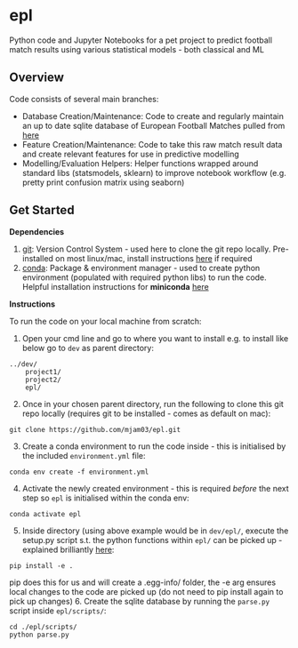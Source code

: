 # epl
Python code and Jupyter Notebooks for a pet project to predict football match results using various statistical models - both classical and ML

## Overview
Code consists of several main branches:
 - Database Creation/Maintenance: Code to create and regularly maintain an up to date sqlite database of European Football Matches pulled from [here](https://www.football-data.co.uk/)
 - Feature Creation/Maintenance: Code to take this raw match result data and create relevant features for use in predictive modelling
 - Modelling/Evaluation Helpers: Helper functions wrapped around standard libs (statsmodels, sklearn) to improve notebook workflow (e.g. pretty print confusion matrix using seaborn)

## Get Started
__Dependencies__
1. [git](https://git-scm.com/): Version Control System - used here to clone the git repo locally. Pre-installed on most linux/mac, install instructions [here](https://git-scm.com/book/en/v2/Getting-Started-Installing-Git) if required
2. [conda](https://docs.conda.io/en/latest/miniconda.html): Package & environment manager - used to create python environment (populated with required python libs) to run the code. Helpful installation instructions for __miniconda__ [here](https://conda.io/projects/conda/en/latest/user-guide/install/macos.html)

__Instructions__

To run the code on your local machine from scratch:
1. Open your cmd line and go to where you want to install e.g. to install like below go to `dev` as parent directory:
```
../dev/
    project1/
    project2/
    epl/
```
2. Once in your chosen parent directory, run the following to clone this git repo locally (requires git to be installed - comes as default on mac):
```
git clone https://github.com/mjam03/epl.git
```
3. Create a conda environment to run the code inside - this is initialised by the included `environment.yml` file:
```
conda env create -f environment.yml
```
4. Activate the newly created environment - this is required _before_ the next step so `epl` is initialised within the conda env:
```
conda activate epl
```
5. Inside directory (using above example would be in `dev/epl/`, execute the setup.py script s.t. the python functions within `epl/` can be picked up - explained brilliantly [here](https://godatadriven.com/blog/a-practical-guide-to-using-setup-py/):
```
pip install -e .
```
pip does this for us and will create a .egg-info/ folder, the -e arg ensures local changes to the code are picked up (do not need to pip install again to pick up changes)
6. Create the sqlite database by running the `parse.py` script inside `epl/scripts/`:
```
cd ./epl/scripts/
python parse.py
```

